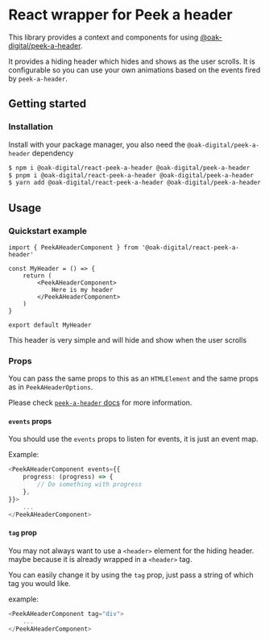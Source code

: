 # React wrapper for Peek a header

This library provides a context and components for using [@oak-digital/peek-a-header](https://github.com/Oak-Digital/peek-a-header).

It provides a hiding header which hides and shows as the user scrolls. It is configurable so you can use your own animations based on the events fired by `peek-a-header`.

## Getting started

### Installation

Install with your package manager, you also need the `@oak-digital/peek-a-header` dependency

```bash
$ npm i @oak-digital/react-peek-a-header @oak-digital/peek-a-header
$ pnpm i @oak-digital/react-peek-a-header @oak-digital/peek-a-header
$ yarn add @oak-digital/react-peek-a-header @oak-digital/peek-a-header
```

## Usage

### Quickstart example

```tsx
import { PeekAHeaderComponent } from '@oak-digital/react-peek-a-header'

const MyHeader = () => {
    return (
        <PeekAHeaderComponent>
            Here is my header
        </PeekAHeaderComponent>
    )
}

export default MyHeader
```

This header is very simple and will hide and show when the user scrolls

### Props

You can pass the same props to this as an `HTMLElement` and the same props as in `PeekAHeaderOptions`.

Please check [`peek-a-header` docs](https://github.com/Oak-Digital/peek-a-header) for more information.

#### `events` props

You should use the `events` props to listen for events, it is just an event map.

Example:

```typescript
<PeekAHeaderComponent events={{
    progress: (progress) => {
        // Do something with progress
    },
}}>
    ...
</PeekAHeaderComponent>
```

#### `tag` prop

You may not always want to use a `<header>` element for the hiding header. maybe because it is already wrapped in a `<header>` tag.

You can easily change it by using the `tag` prop, just pass a string of which tag you would like.

example:

```typescript
<PeekAHeaderComponent tag="div">
    ...
</PeekAHeaderComponent>
```
